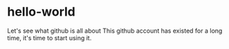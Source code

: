 # hello-world
Let's see what github is all about
This github account has existed for a long time, it's time to start using it.

